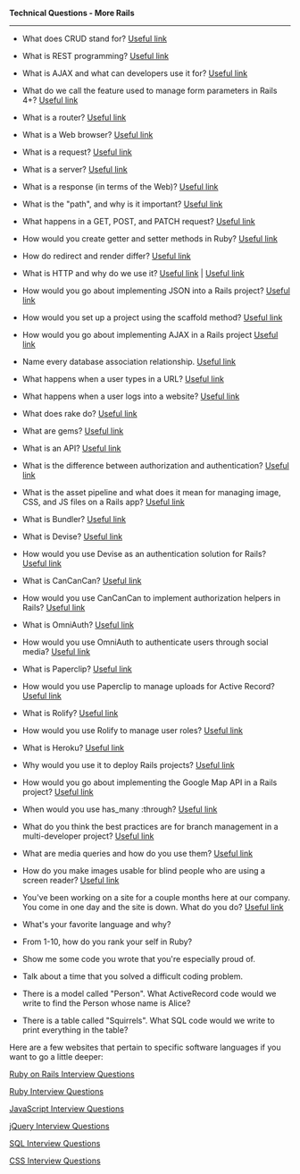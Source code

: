 **Technical Questions - More Rails**

-----------------------------
- What does CRUD stand for? <a href="https://en.wikipedia.org/wiki/Create,_read,_update_and_delete" target="_blank">Useful link</a>

- What is REST programming? <a href="https://www.airpair.com/ruby-on-rails/posts/building-a-restful-api-in-a-rails-application" target="_blank">Useful link</a>

- What is AJAX and what can developers use it for? <a href="https://www.tutorialspoint.com/ajax/what_is_ajax.htm" target="_blank">Useful link</a>

- What do we call the feature used to manage form parameters in Rails 4+? <a href="http://guides.rubyonrails.org/v2.3.8/form_helpers.html" target="_blank">Useful link</a>

- What is a router? <a href="http://searchnetworking.techtarget.com/definition/router" target="_blank">Useful link</a>

- What is a Web browser? <a href="http://www.webopedia.com/TERM/B/browser.html" target="_blank">Useful link</a>

- What is a request? <a href="http://rve.org.uk/dumprequest" target="_blank">Useful link</a>

- What is a server? <a href="http://www.webopedia.com/TERM/W/Web_server.html" target="_blank">Useful link</a>

- What is a response (in terms of the Web)? <a href="https://en.wikipedia.org/wiki/Request%E2%80%93response" target="_blank">Useful link</a>

- What is the "path", and why is it important? <a href="http://guides.rubyonrails.org/v2.3.11/routing.html" target="_blank">Useful link</a>

- What happens in a GET, POST, and PATCH request? <a href="https://laracasts.com/discuss/channels/general-discussion/whats-the-differences-between-put-and-patch?page=1" target="_blank">Useful link</a>

- How would you create getter and setter methods in Ruby? <a href="http://railsapps.github.io/what-is-ruby-rails.html" target="_blank">Useful link</a>

- How do redirect and render differ? <a href="http://tosbourn.com/difference-between-redirect-render-rails/" target="_blank">Useful link</a>

- What is HTTP and why do we use it? <a href="https://www.quora.com/Why-do-we-use-HTTP-when-writing-an-internet-link" target="_blank">Useful link</a> | <a href="http://www.computerhope.com/jargon/h/http.htm" target="_blank">Useful link</a>

- How would you go about implementing JSON into a Rails project? <a href="https://thesocietea.org/2015/02/building-a-json-api-with-rails-part-1-getting-started/" target="_blank">Useful link</a>

- How would you set up a project using the scaffold method? <a href="https://www.tutorialspoint.com/ruby-on-rails/rails-scaffolding.htm" target="_blank">Useful link</a>

- How would you go about implementing AJAX in a Rails project <a href="https://launchschool.com/blog/the-detailed-guide-on-how-ajax-works-with-ruby-on-rails" target="_blank">Useful link</a>

- Name every database association relationship. <a href="http://www.techrepublic.com/article/relational-databases-defining-relationships-between-database-tables/" target="_blank">Useful link</a>

- What happens when a user types in a URL? <a href="http://stackoverflow.com/questions/2092527/what-happens-when-you-type-in-a-url-in-browser" target="_blank">Useful link</a>

- What happens when a user logs into a website? <a href="http://codecr.am/blog/post/6/" target="_blank">Useful link</a>

- What does rake do? <a href="http://rake.rubyforge.org/" target="_blank">Useful link</a>

- What are gems? <a href="https://en.wikipedia.org/wiki/RubyGems" target="_blank">Useful link</a>

- What is an API? <a href="https://medium.freecodecamp.com/what-is-an-api-in-english-please-b880a3214a82#.tkuvh8dx2" target="_blank">Useful link</a>

- What is the difference between authorization and authentication? <a href="http://serverfault.com/questions/57077/what-is-the-difference-between-authentication-and-authorization" target="_blank">Useful link</a>

- What is the asset pipeline and what does it mean for managing image, CSS, and JS files on a Rails app? <a href="https://launchschool.com/blog/rails-asset-pipeline-best-practices" target="_blank">Useful link</a>

- What is Bundler? <a href="http://bundler.io/" target="_blank">Useful link</a>

- What is Devise? <a href="https://rubygems.org/gems/devise" target="_blank">Useful link</a>

- How would you use Devise as an authentication solution for Rails? <a href="https://launchschool.com/blog/how-to-use-devise-in-rails-for-authentication" target="_blank">Useful link</a>

- What is CanCanCan? <a href="https://rubygems.org/gems/cancancan" target="_blank">Useful link</a>

- How would you use CanCanCan to implement authorization helpers in Rails? <a href="https://www.sitepoint.com/cancancan-rails-authorization-dance/" target="_blank">Useful link</a>

- What is OmniAuth? <a href="https://rubygems.org/gems/omniauth" target="_blank">Useful link</a>

- How would you use OmniAuth to authenticate users through social media? <a href="https://www.codementor.io/anaumov/rails-omniauth-with-devise--github-example-du107rmn7" target="_blank">Useful link</a>

- What is Paperclip? <a href="https://rubygems.org/gems/paperclip/versions/4.3.6" target="_blank">Useful link</a>

- How would you use Paperclip to manage uploads for Active Record? <a href="https://richonrails.com/articles/getting-started-with-paperclip" target="_blank">Useful link</a>

- What is Rolify? <a href="https://rubygems.org/gems/rolify" target="_blank">Useful link</a>

- How would you use Rolify to manage user roles? <a href="http://stackoverflow.com/questions/33950172/defining-roles-with-rolify" target="_blank">Useful link</a>

- What is Heroku? <a href="https://www.heroku.com/what" target="_blank">Useful link</a>

- Why would you use it to deploy Rails projects? <a href="https://devcenter.heroku.com/articles/how-heroku-works" target="_blank">Useful link</a>

- How would you go about implementing the Google Map API in a Rails project? <a href="https://developers.google.com/maps/" target="_blank">Useful link</a>

- When would you use has_many :through? <a href="http://stackoverflow.com/questions/11600928/when-should-one-use-a-has-many-through-relation-in-rails" target="_blank">Useful link</a>

- What do you think the best practices are for branch management in a multi-developer project? <a href="http://nvie.com/posts/a-successful-git-branching-model/" target="_blank">Useful link</a>

- What are media queries and how do you use them? <a href="http://www.designyourway.net/drb/a-detailed-overview-of-media-queries-and-how-to-use-them/" target="_blank">Useful link</a>

- How do you make images usable for blind people who are using a screen reader? <a href="http://www.thesitewizard.com/webdesign/improve-accessibility.shtml" target="_blank">Useful link</a>

- You've been working on a site for a couple months here at our company. You come in one day and the site is down. What do you do? <a href="https://www.smashingmagazine.com/2010/12/what-to-do-when-your-website-goes-down/" target="_blank">Useful link</a>

- What's your favorite language and why?

- From 1-10, how do you rank your self in Ruby?

- Show me some code you wrote that you're especially proud of.

- Talk about a time that you solved a difficult coding problem. 

- There is a model called "Person". What ActiveRecord code would we write to find the Person whose name is Alice?

- There is a table called "Squirrels". What SQL code would we write to print everything in the table?

Here are a few websites that pertain to specific software languages if you want to go a little deeper:

<a href="http://www.skilledup.com/articles/ruby-on-rails-interview-questions-answers" target="_blank">Ruby on Rails Interview Questions</a>

<a href="http://www.careerride.com/Ruby-Interview-Questions.aspx" target="_blank">Ruby Interview Questions</a>

<a href="http://www.skilledup.com/articles/20-must-know-JavaScript-interview-qa%3Cbr%3E" target="_blank">JavaScript Interview Questions</a>

<a href="http://career.guru99.com/top-50-jquery-interview-questions/" target="_blank">jQuery Interview Questions</a>

<a href="http://www.toptal.com/sql/interview-questions" target="_blank">SQL Interview Questions</a>

<a href="http://www.skilledup.com/articles/25-css-interview-questions-answers%3Cbr%3E" target="_blank">CSS Interview Questions</a>
